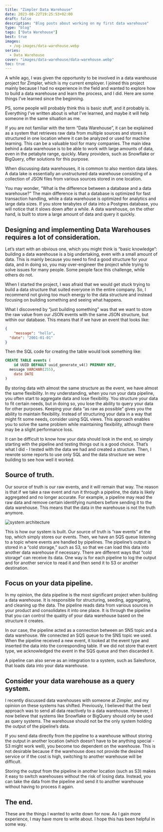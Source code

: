 ```yaml
---
title: "Zimpler Data Warehouse"
date: 2023-08-22T19:25:53+02:00
draft: false
description: "Blog posts about working on my first data warehouse"
type: "blog"
tags: ["Data Warehouse"]
best: true
images:
  - /og-images/data-warehouse.webp
series:
  - Data Warehouse
cover: "images/data-warehouse/data-warehouse.webp"
toc: true
---
```


A while ago, I was given the opportunity to be involved in a data warehouse project for Zimpler, which is my current employer. I joined this project mainly because I had no experience in the field and wanted to explore how to build a data warehouse and learn the process, and I did. Here are some things I’ve learned since the beginning.

PS, some people will probably think this is basic stuff, and it probably is. Everything I’ve written about is what I’ve learned, and maybe it will help someone in the same situation as me.

If you are not familiar with the term “Data Warehouse”, it can be explained as a system that retrieves raw data from multiple sources and stores it structured in one location where it can be analyzed or used for machine learning. This can be a valuable tool for many companies. The main idea behind a data warehouse is to be able to work with large amounts of data, even in the petabyte range, quickly. Many providers, such as Snowflake or BigQuery, offer solutions for this purpose.

When discussing data warehouses, it is common to also mention data lakes. A data lake is essentially an unstructured data warehouse consisting of a collection of JSON files from various sources stored in one location.

You may wonder, “What is the difference between a database and a data warehouse?” The main difference is that a database is optimized for fast transaction handling, while a data warehouse is optimized for analytics and large data sizes. If you store terabytes of data into a Postgres database, you will notice that it slows down after a while. A data warehouse, on the other hand, is built to store a large amount of data and query it quickly.

## Designing and implementing Data Warehouses requires a lot of consideration.

Let’s start with an obvious one, which you might think is “basic knowledge”: building a data warehouse is a big undertaking, even with a small amount of data. This is mainly because you need to find a good structure for your data, and in doing so, you may over-engineer the project while trying to solve issues for many people. Some people face this challenge, while others do not.

When I started the project, I was afraid that we would get stuck trying to build a data structure that suited everyone in the entire company. So, I recommend not giving too much energy to the data structure and instead focusing on building something and seeing what happens.

What I discovered by “just building something” was that we want to store the raw value from our JSON events with the same JSON structure, but within our database. This means that if we have an event that looks like:

```json
{   
	"message": "hello",
  "date": "2001-01-01"
}
```

Then the SQL code for creating the table would look something like:

```sql
CREATE TABLE events (  
	id UUID DEFAULT uuid_generate_v4() PRIMARY KEY,
  message VARCHAR(255),
	date DATE
)
```

By storing data with almost the same structure as the event, we have almost the same flexibility. In my understanding, when you run your data pipeline, you often start to aggregate data and lose flexibility. You structure your data to fit certain needs, but in doing so, you lose the ability to query your data for other purposes. Keeping your data “as raw as possible” gives you the ability to maintain flexibility. Instead of structuring your data in a way that might fit some needs, consider using SQL views. This approach enables you to solve the same problem while maintaining flexibility, although there may be a slight performance loss.

It can be difficult to know how your data should look in the end, so simply starting with the pipeline and testing things out is a good choice. That’s what I did - I tested with the data we had and created a structure. Then, I rewrote some reports to use only SQL and the data structure we were building to see how well it worked.

## Source of truth.

Our source of truth is our raw events, and it will remain that way. The reason is that if we take a raw event and run it through a pipeline, the data is likely aggregated and no longer accurate. For example, a pipeline may read the raw data and remove certain identifying numbers before sending it to the data warehouse. This means that the data in the warehouse is not the truth anymore.

![system architecture](images/data-warehouse/pipeline.png)

This is how our system is built. Our source of truth is “raw events” at the top, which simply stores our events. Then, we have an SQS queue listening to a topic where events are handled by pipelines. The pipeline’s output is stored in a “cold storage,” such as S3, so that we can load this data into another data warehouse if necessary. There are different ways that “cold storage” can receive its data. One way is for each pipeline to log the output and for another service to read it and then send it to S3 or another destination.

## Focus on your data pipeline.

In my opinion, the data pipeline is the most significant project when building a data warehouse. It is responsible for structuring, seeding, aggregating, and cleaning up the data. The pipeline reads data from various sources in your product and consolidates it into one place. It is through the pipeline that you can control the quality of your data warehouse based on the structure it creates.

In our case, the pipeline acted as a connection between an SNS topic and a data warehouse. We connected an SQS queue to the SNS topic we used. When the pipeline received a new event, it looked at the event type and inserted the data into the corresponding table. If we did not store that event type, we acknowledged the event in the SQS queue and then discarded it.

A pipeline can also serve as an integration to a system, such as Salesforce, that loads data into your data warehouse.

## Consider your data warehouse as a query system.

I recently discussed data warehouses with someone at Zimpler, and my opinion on these systems has shifted. Previously, I believed that the best approach was to send all data reactively to a data warehouse. However, I now believe that systems like Snowflake or BigQuery should only be used as query systems. The warehouse should not be the only system holding the output of the pipeline’s data.

If you send data directly from the pipeline to a warehouse without storing the output in another location (which doesn’t have to be anything special - S3 might work well), you become too dependent on the warehouse. This is not desirable because if the warehouse does not provide the desired service or if the cost is high, switching to another warehouse will be difficult.

Storing the output from the pipeline in another location (such as S3) makes it easy to switch warehouses without the risk of losing data. Instead, you can take the data from the pipeline and send it to another warehouse without having to process it again.

## The end.

These are the things I wanted to write down for now. As I gain more experience, I may have more to write about. I hope this has been helpful in some way.
